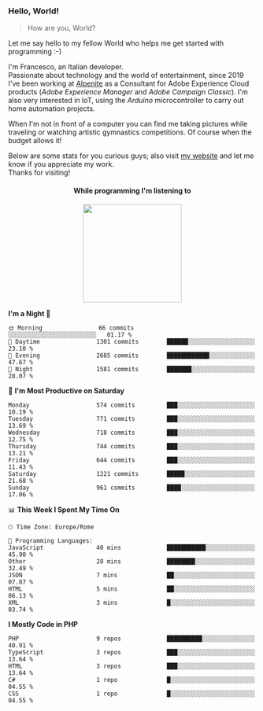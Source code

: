 ### Hello, World!

> How are you, World?

Let me say hello to my fellow World who helps me get started with programming :-)

I'm Francesco, an Italian developer.  
Passionate about technology and the world of entertainment, since 2019 I've been working at [Alpenite](https://www.alpenite.com) as a Consultant for Adobe Experience Cloud products (*Adobe Experience Manager* and *Adobe Campaign Classic*). I'm also very interested in IoT, using the *Arduino* microcontroller to carry out home automation projects.

When I'm not in front of a computer you can find me taking pictures while traveling or watching artistic gymnastics competitions. Of course when the budget allows it!

Below are some stats for you curious guys; also visit [my website](https://www.francescorega.eu) and let me know if you appreciate my work.  
Thanks for visiting!

<div align="center">
  <h4>While programming I'm listening to</h4>
  <a href="https://apps.francescorega.eu/now-playing/11147232609" target="_blank"><img src="https://apps.francescorega.eu/now-playing/11147232609" width="200"></a>
</div>

<!--START_SECTION:waka-->
**I'm a Night 🦉** 

```text
🌞 Morning                66 commits          ░░░░░░░░░░░░░░░░░░░░░░░░░   01.17 % 
🌆 Daytime                1301 commits        ██████░░░░░░░░░░░░░░░░░░░   23.10 % 
🌃 Evening                2685 commits        ████████████░░░░░░░░░░░░░   47.67 % 
🌙 Night                  1581 commits        ███████░░░░░░░░░░░░░░░░░░   28.07 % 
```
📅 **I'm Most Productive on Saturday** 

```text
Monday                   574 commits         ███░░░░░░░░░░░░░░░░░░░░░░   10.19 % 
Tuesday                  771 commits         ███░░░░░░░░░░░░░░░░░░░░░░   13.69 % 
Wednesday                718 commits         ███░░░░░░░░░░░░░░░░░░░░░░   12.75 % 
Thursday                 744 commits         ███░░░░░░░░░░░░░░░░░░░░░░   13.21 % 
Friday                   644 commits         ███░░░░░░░░░░░░░░░░░░░░░░   11.43 % 
Saturday                 1221 commits        █████░░░░░░░░░░░░░░░░░░░░   21.68 % 
Sunday                   961 commits         ████░░░░░░░░░░░░░░░░░░░░░   17.06 % 
```


📊 **This Week I Spent My Time On** 

```text
🕑︎ Time Zone: Europe/Rome

💬 Programming Languages: 
JavaScript               40 mins             ███████████░░░░░░░░░░░░░░   45.90 % 
Other                    28 mins             ████████░░░░░░░░░░░░░░░░░   32.49 % 
JSON                     7 mins              ██░░░░░░░░░░░░░░░░░░░░░░░   07.87 % 
HTML                     5 mins              ██░░░░░░░░░░░░░░░░░░░░░░░   06.13 % 
XML                      3 mins              █░░░░░░░░░░░░░░░░░░░░░░░░   03.74 % 
```

**I Mostly Code in PHP** 

```text
PHP                      9 repos             ██████████░░░░░░░░░░░░░░░   40.91 % 
TypeScript               3 repos             ███░░░░░░░░░░░░░░░░░░░░░░   13.64 % 
HTML                     3 repos             ███░░░░░░░░░░░░░░░░░░░░░░   13.64 % 
C#                       1 repo              █░░░░░░░░░░░░░░░░░░░░░░░░   04.55 % 
CSS                      1 repo              █░░░░░░░░░░░░░░░░░░░░░░░░   04.55 % 
```




<!--END_SECTION:waka-->
